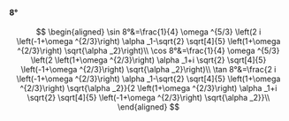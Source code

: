 #### 8°

$$
\begin{aligned}
\sin 8°&=\frac{1}{4} \omega ^{5/3} \left(2 i \left(-1+\omega ^{2/3}\right) \alpha _1-\sqrt{2} \sqrt[4]{5} \left(1+\omega ^{2/3}\right) \sqrt{\alpha _2}\right)\\
\cos 8°&=\frac{1}{4} \omega ^{5/3} \left(2 \left(1+\omega ^{2/3}\right) \alpha _1+i \sqrt{2} \sqrt[4]{5} \left(-1+\omega ^{2/3}\right) \sqrt{\alpha _2}\right)\\
\tan 8°&=\frac{2 i \left(-1+\omega ^{2/3}\right) \alpha _1-\sqrt{2} \sqrt[4]{5} \left(1+\omega ^{2/3}\right) \sqrt{\alpha _2}}{2 \left(1+\omega ^{2/3}\right)
\alpha _1+i \sqrt{2} \sqrt[4]{5} \left(-1+\omega ^{2/3}\right) \sqrt{\alpha _2}}\\
\end{aligned}
$$


